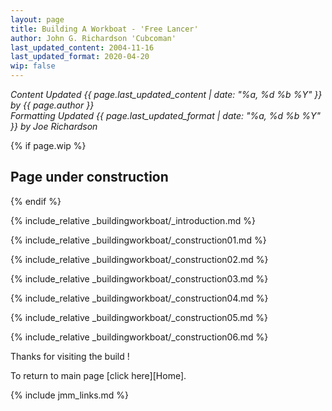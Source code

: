 ```yaml
---
layout: page
title: Building A Workboat - 'Free Lancer'
author: John G. Richardson 'Cubcoman'
last_updated_content: 2004-11-16
last_updated_format: 2020-04-20
wip: false
---
```

*Content Updated {{ page.last_updated_content | date: "%a, %d %b %Y" }} by {{ page.author }}*  
*Formatting Updated {{ page.last_updated_format | date: "%a, %d %b %Y" }} by Joe Richardson*

{% if page.wip %}
## Page under construction
{% endif %}

{% include_relative _buildingworkboat/_introduction.md %}

{% include_relative _buildingworkboat/_construction01.md %}

{% include_relative _buildingworkboat/_construction02.md %}

{% include_relative _buildingworkboat/_construction03.md %}

{% include_relative _buildingworkboat/_construction04.md %}

{% include_relative _buildingworkboat/_construction05.md %}

{% include_relative _buildingworkboat/_construction06.md %}

Thanks for visiting the build !

To return to main page [click here][Home].

{% include jmm_links.md %}